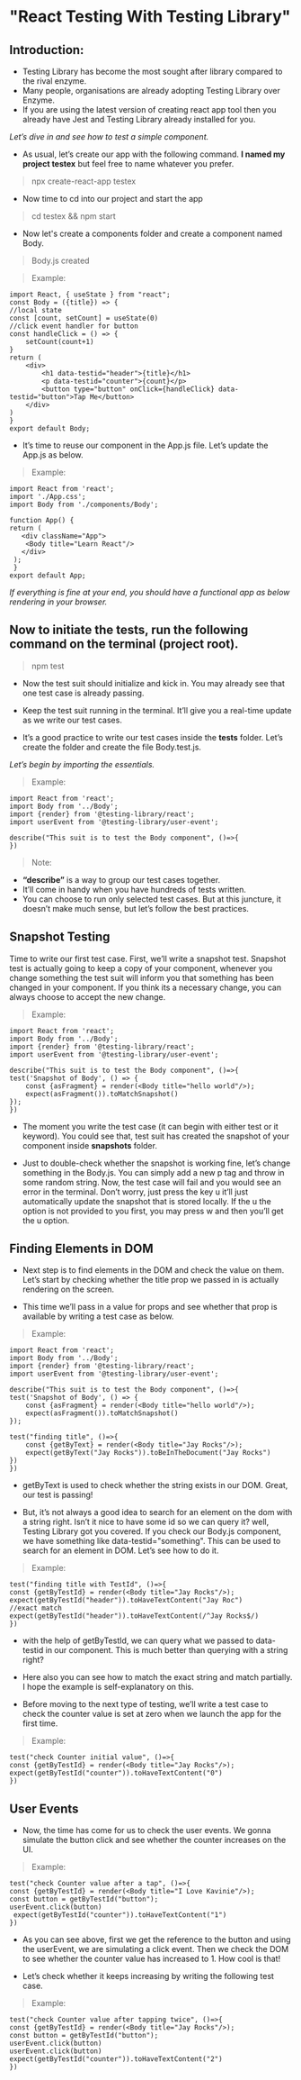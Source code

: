 # **"React Testing With Testing Library"**

## **Introduction:**

* Testing Library has become the most sought after library compared to the rival enzyme. 
* Many people, organisations are already adopting Testing Library over Enzyme. 
* If you are using the latest version of creating react app tool then you already have Jest and Testing Library already installed for you. 


*Let’s dive in and see how to test a simple component.*



* As usual, let’s create our app with the following command. **I named my project testex** but feel free to name whatever you prefer.

> npx create-react-app testex

* Now time to cd into our project and start the app
> cd testex && npm start

* Now let's create a components folder and create a component named Body.

> Body.js created


> Example:

    import React, { useState } from "react";
    const Body = ({title}) => {
    //local state
    const [count, setCount] = useState(0)
    //click event handler for button
    const handleClick = () => {
        setCount(count+1)
    }
    return (
        <div>
            <h1 data-testid="header">{title}</h1>
            <p data-testid="counter">{count}</p>
            <button type="button" onClick={handleClick} data-testid="button">Tap Me</button>
        </div>
    )
    }
    export default Body;

* It’s time to reuse our component in the App.js file. Let’s update the App.js as below.

> Example:

    import React from 'react';
    import './App.css';
    import Body from './components/Body';

    function App() {
    return (
       <div className="App">
        <Body title="Learn React"/>
       </div>
     );
     }   
    export default App;

*If everything is fine at your end, you should have a functional app as below rendering in your browser.*

## **Now to initiate the tests, run the following command on the terminal (project root).**

> npm test

* Now the test suit should initialize and kick in. You may already see that one test case is already passing. 

* Keep the test suit running in the terminal. It’ll give you a real-time update as we write our test cases.

* It’s a good practice to write our test cases inside the __tests__ folder. Let’s create the folder and create the file Body.test.js.


*Let’s begin by importing the essentials.*

> Example:

    import React from 'react';
    import Body from '../Body';
    import {render} from '@testing-library/react';
    import userEvent from '@testing-library/user-event';

    describe("This suit is to test the Body component", ()=>{
    })

    
> Note:

* **“describe”** is a way to group our test cases together. 
* It’ll come in handy when you have hundreds of tests written.
* You can choose to run only selected test cases. But at this juncture, it doesn’t make much sense, but let’s follow the best practices.

## **Snapshot Testing**

Time to write our first test case. First, we’ll write a snapshot test. Snapshot test is actually going to keep a copy of your component, whenever you change something the test suit will inform you that something has been changed in your component. If you think its a necessary change, you can always choose to accept the new change.

> Example:

    import React from 'react';
    import Body from '../Body';
    import {render} from '@testing-library/react';
    import userEvent from '@testing-library/user-event';

    describe("This suit is to test the Body component", ()=>{
    test('Snapshot of Body', () => {
        const {asFragment} = render(<Body title="hello world"/>);
        expect(asFragment()).toMatchSnapshot()
    });    
    })


* The moment you write the test case (it can begin with either test or it keyword). You could see that, test suit has created the snapshot of your component inside __snapshots__ folder.

* Just to double-check whether the snapshot is working fine, let’s change something in the Body.js. You can simply add a new p tag and throw in some random string. Now, the test case will fail and you would see an error in the terminal. Don’t worry, just press the key u it’ll just automatically update the snapshot that is stored locally. If the u the option is not provided to you first, you may press w and then you’ll get the u option.

## **Finding Elements in DOM**

* Next step is to find elements in the DOM and check the value on them. Let’s start by checking whether the title prop we passed in is actually rendering on the screen.

* This time we’ll pass in a value for props and see whether that prop is available by writing a test case as below.

> Example:

    import React from 'react';
    import Body from '../Body';
    import {render} from '@testing-library/react';
    import userEvent from '@testing-library/user-event';

    describe("This suit is to test the Body component", ()=>{
    test('Snapshot of Body', () => {
        const {asFragment} = render(<Body title="hello world"/>);
        expect(asFragment()).toMatchSnapshot()
    });   
    
    test("finding title", ()=>{
        const {getByText} = render(<Body title="Jay Rocks"/>);
        expect(getByText("Jay Rocks")).toBeInTheDocument("Jay Rocks")
    })
    })

* getByText is used to check whether the string exists in our DOM. Great, our test is passing! 

* But, it’s not always a good idea to search for an element on the dom with a string right. Isn’t it nice to have some id so we can query it? well, Testing Library got you covered. If you check our Body.js component, we have something like data-testid="something". This can be used to search for an element in DOM. Let’s see how to do it.

> Example:

    test("finding title with TestId", ()=>{
    const {getByTestId} = render(<Body title="Jay Rocks"/>);
    expect(getByTestId("header")).toHaveTextContent("Jay Roc")
    //exact match
    expect(getByTestId("header")).toHaveTextContent(/^Jay Rocks$/)
    })

* with the help of getByTestId, we can query what we passed to data-testid in our component. This is much better than querying with a string right?

* Here also you can see how to match the exact string and match partially. I hope the example is self-explanatory on this.

* Before moving to the next type of testing, we’ll write a test case to check the counter value is set at zero when we launch the app for the first time.

> Example:

    test("check Counter initial value", ()=>{
    const {getByTestId} = render(<Body title="Jay Rocks"/>);
    expect(getByTestId("counter")).toHaveTextContent("0")
    })

## **User Events**

* Now, the time has come for us to check the user events. We gonna simulate the button click and see whether the counter increases on the UI.

> Example:

    test("check Counter value after a tap", ()=>{
    const {getByTestId} = render(<Body title="I Love Kavinie"/>);
    const button = getByTestId("button");
    userEvent.click(button)
     expect(getByTestId("counter")).toHaveTextContent("1")
    })

* As you can see above, first we get the reference to the button and using the userEvent, we are simulating a click event. Then we check the DOM to see whether the counter value has increased to 1. How cool is that!

* Let’s check whether it keeps increasing by writing the following test case.

> Example:

    test("check Counter value after tapping twice", ()=>{
    const {getByTestId} = render(<Body title="Jay Rocks"/>);
    const button = getByTestId("button");
    userEvent.click(button)
    userEvent.click(button)
    expect(getByTestId("counter")).toHaveTextContent("2")
    })  


